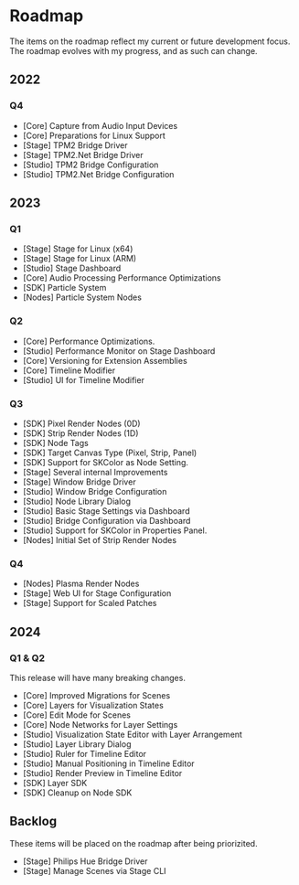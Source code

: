 # Roadmap
The items on the roadmap reflect my current or future development focus. The roadmap evolves with my progress, and as such can change. 

## 2022
### Q4

- [Core] Capture from Audio Input Devices
- [Core] Preparations for Linux Support
- [Stage] TPM2 Bridge Driver
- [Stage] TPM2.Net Bridge Driver
- [Studio] TPM2 Bridge Configuration
- [Studio] TPM2.Net Bridge Configuration

## 2023
### Q1

- [Stage] Stage for Linux (x64)
- [Stage] Stage for Linux (ARM)
- [Studio] Stage Dashboard
- [Core] Audio Processing Performance Optimizations
- [SDK] Particle System
- [Nodes] Particle System Nodes

### Q2
- [Core] Performance Optimizations. 
- [Studio] Performance Monitor on Stage Dashboard
- [Core] Versioning for Extension Assemblies
- [Core] Timeline Modifier
- [Studio] UI for Timeline Modifier

### Q3
- [SDK] Pixel Render Nodes (0D)
- [SDK] Strip Render Nodes (1D)
- [SDK] Node Tags
- [SDK] Target Canvas Type (Pixel, Strip, Panel)
- [SDK] Support for SKColor as Node Setting.
- [Stage] Several internal Improvements
- [Stage] Window Bridge Driver
- [Studio] Window Bridge Configuration
- [Studio] Node Library Dialog
- [Studio] Basic Stage Settings via Dashboard
- [Studio] Bridge Configuration via Dashboard
- [Studio] Support for SKColor in Properties Panel.
- [Nodes] Initial Set of Strip Render Nodes

### Q4
- [Nodes] Plasma Render Nodes
- [Stage] Web UI for Stage Configuration
- [Stage] Support for Scaled Patches

## 2024
### Q1 & Q2
This release will have many breaking changes. 

- [Core] Improved Migrations for Scenes
- [Core] Layers for Visualization States
- [Core] Edit Mode for Scenes
- [Core] Node Networks for Layer Settings
- [Studio] Visualization State Editor with Layer Arrangement
- [Studio] Layer Library Dialog
- [Studio] Ruler for Timeline Editor
- [Studio] Manual Positioning in Timeline Editor
- [Studio] Render Preview in Timeline Editor
- [SDK] Layer SDK
- [SDK] Cleanup on Node SDK

## Backlog
These items will be placed on the roadmap after being priorizited. 

- [Stage] Philips Hue Bridge Driver
- [Stage] Manage Scenes via Stage CLI
